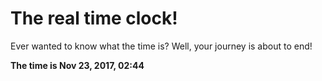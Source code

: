 # The real time clock!

Ever wanted to know what the time is? Well, your journey is about to end!

**The time is Nov 23, 2017, 02:44**